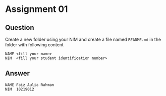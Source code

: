 # Assignment 01
## Question
Create a new folder using your NIM and create a file named `README.md` in the folder with following content

```
NAME <fill your name>
NIM  <fill your student identification number>
```

## Answer

```
NAME Faiz Aulia Rahman
NIM  10219012
```
